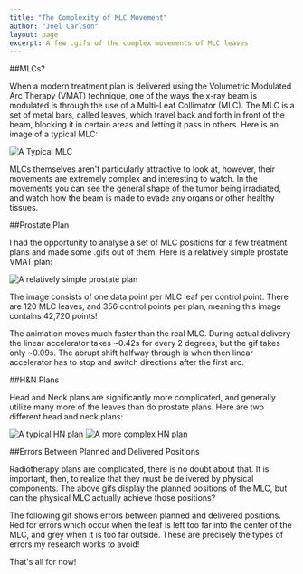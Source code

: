 ```yaml
---
title: "The Complexity of MLC Movement"
author: "Joel Carlson"
layout: page
excerpt: A few .gifs of the complex movements of MLC leaves 
---
```


##MLCs?

When a modern treatment plan is delivered using the Volumetric Modulated Arc Therapy (VMAT) technique, one of the ways the x-ray beam is modulated is through the use of a Multi-Leaf Collimator (MLC).  The MLC is a set of metal bars, called leaves, which travel back and forth in front of the beam, blocking it in certain areas and letting it pass in others. Here is an image of a typical MLC:

<img src="http://i.imgur.com/onD7Z1R.jpg" title="A Typical MLC" />

MLCs themselves aren't particularly attractive to look at, however, their movements are extremely complex and interesting to watch. In the movements you can see the general shape of the tumor being irradiated, and watch how the beam is made to evade any organs or other healthy tissues.

##Prostate Plan 
 
I had the opportunity to analyse a set of MLC positions for a few treatment plans and made some .gifs out of them. Here is a relatively simple prostate VMAT plan:

<img src="http://i.imgur.com/puquDzz.gif" title="A relatively simple prostate plan" />

The image consists of one data point per MLC leaf per control point.  There are 120 MLC leaves, and 356 control points per plan, meaning this image contains 42,720 points! 

The animation moves much faster than the real MLC.  During actual delivery the linear accelerator takes ~0.42s for every 2 degrees, but the gif takes only ~0.09s. The abrupt shift halfway through is when then linear accelerator has to stop and switch directions after the first arc.

##H&N Plans

Head and Neck plans are significantly more complicated, and generally utilize many more of the leaves than do prostate plans. Here are two different head and neck plans:

<img src="http://i.imgur.com/HNHBFU7.gif" title="A typical HN plan" />

<img src="http://i.imgur.com/cVx4iRX.gif" title="A more complex HN plan" />

##Errors Between Planned and Delivered Positions

Radiotherapy plans are complicated, there is no doubt about that. It is important, then, to realize that they must be delivered by physical components. The above gifs display the planned positions of the MLC, but can the physical MLC actually achieve those positions?

The following gif shows errors between planned and delivered positions. Red for errors which occur when the leaf is left too far into the center of the MLC, and grey when it is too far outside. These are precisely the types of errors my research works to avoid!

<blockquote class="imgur-embed-pub" lang="en" data-id="Qv0kC6s"></blockquote><script async src="//s.imgur.com/min/embed.js" charset="utf-8"></script>

That's all for now!
